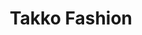 ---
title: "Takko Fashion"
url: /frankfurt-am-main/takko-fashion-westerbachstrasse/
shop: Kleidung
---